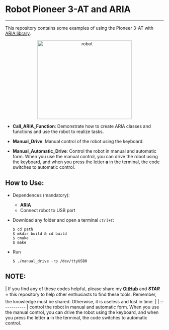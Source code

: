 # Robot Pioneer 3-AT and ARIA
---

This repository contains some examples of using the Pioneer 3-AT with [ARIA library](https://github.com/srmq/ARIA).

<div align="center">
<img src="/Images/robot.png" width="300" height="250" alt="robot" />
</div>

+ **Call_ARIA_Function**: Demonstrate how to create ARIA classes and functions and use the robot to realize tasks. 

+ **Manual_Drive**: Manual control of the robot using the keyboard. 

+ **Manual_Automatic_Drive**: Control the robot in manual and automatic form. When you use the manual control, you can drive the robot using the keyboard, and when you press the letter **a** in the terminal, the code switches to automatic control.

## How to Use:

+ Dependences (mandatory):
    + **ARIA**
    + Connect robot to USB port

+ Download any folder and open a terminal _`ctrl+t`_:
    ```
    $ cd path 
    $ mkdir build & cd build 
    $ cmake .. 
    $ make
    ```
+ Run
    ```
    $ ./manual_drive -rp /dev/ttyUSB0
    ```

## NOTE:

| If you find any of these codes helpful, please share my __[GitHub](https://github.com/LuisOrtizF)__ and __*STAR*__ :star: this repository to help other enthusiasts to find these tools. Remember, the knowledge must be shared. Otherwise, it is useless and lost in time. |
| :----------- | control the robot in manual and automatic form. When you use the manual control, you can drive the robot using the keyboard, and when you press the letter **a** in the terminal, the code switches to automatic control.
